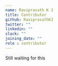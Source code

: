 ```yaml
---
name: Raviprasath K J
title: Contributor
github: RaviprasathKJ
twitter: ""
linkedin: ""
slack: ""
joining_date: ""
role : contributor
---
```


Still waiting for this
